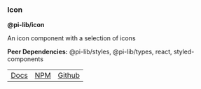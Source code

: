 ### Icon

**@pi-lib/icon**

An icon component with a selection of icons

**Peer Dependencies:** @pi-lib/styles, @pi-lib/types, react, styled-components

<table>
  <tbody>
    <tr>
      <td><a href="https://pi.lance-taylor.com/?path=/docs/atoms-ui-icon--docs" target="_blank">Docs</a></td>
      <td><a href="https://www.npmjs.com/package/@pi-lib/icon?activeTab=readme" target="_blank">NPM</a></td>
      <td><a href="https://github.com/lancerael/pi/tree/main/src/packages/components/atoms/ui/Icon" target="_blank">Github</a></td>
    </tr>
  </tbody>
</table>
